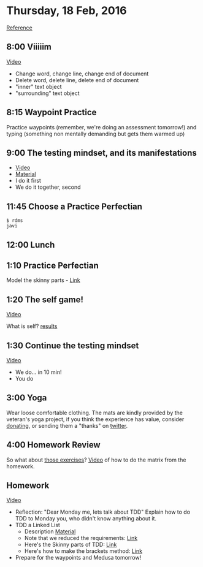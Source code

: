 Thursday, 18 Feb, 2016
======================

[Reference](https://github.com/CodePlatoon/curriculum#week-3)

8:00 Viiiiim
------------

[Video](https://vimeo.com/155830356)

* Change word, change line, change end of document
* Delete word, delete line, delete end of document
* "inner" text object
* "surrounding" text object


8:15 Waypoint Practice
----------------------

Practice waypoints (remember, we're doing an assessment tomorrow!)
and typing (something non mentally demanding
but gets them warmed up)


9:00 The testing mindset, and its manifestations
------------------------------------------------

* [Video](https://vimeo.com/155902388)
* [Material](https://github.com/JoshCheek/how-to-test#the-process)
* I do it first
* We do it together, second


11:45 Choose a Practice Perfectian
----------------------------------

```
$ rdms
javi
```


12:00 Lunch
-----------


1:10 Practice Perfectian
------------------------

Model the skinny parts - [Link](https://github.com/CodePlatoon/practice-perfect/blob/master/20-model-skinny-parts.md)


1:20 The self game!
-------------------

[Video](https://vimeo.com/155903759)

What is self? [results](https://gist.github.com/JoshCheek/29a4cc47fb116b8683e3)


1:30 Continue the testing mindset
---------------------------------

[Video](https://vimeo.com/155902722)

* We do... in 10 min!
* You do


3:00 Yoga
---------

Wear loose comfortable clothing.
The mats are kindly provided by the veteran's yoga project,
if you think the experience has value, consider [donating](http://www.veteransyogaproject.org/donate.html),
or sending them a "thanks" on [twitter](https://twitter.com/veteransyoga).


4:00 Homework Review
--------------------

So what about [those exercises](https://github.com/jwworth/code-platoon-workshop/tree/master/exercises)?
[Video](https://vimeo.com/155902775) of how to do the matrix from the homework.


Homework
--------

[Video](https://vimeo.com/155901717)

* Reflection: "Dear Monday me, lets talk about TDD"
  Explain how to do TDD to Monday you, who didn't know anything about it.
* TDD a Linked List
  * Description [Material](https://github.com/CodePlatoon/curriculum/blob/00d21eee2f59ddca82724e3964df847e17d812ab/phase1/linked_list_tdd.md)
  * Note that we reduced the requirements: [Link](https://gist.github.com/JoshCheek/6722e88c8eba69547bb5#file-new_requirements-rb)
  * Here's the Skinny parts of TDD: [Link](https://gist.github.com/JoshCheek/6722e88c8eba69547bb5#file-skinny_parts_of_tdd-md)
  * Here's how to make the brackets method: [Link](https://gist.github.com/JoshCheek/6722e88c8eba69547bb5#file-defining_the_brackets_method-rb)
* Prepare for the waypoints and Medusa tomorrow!

